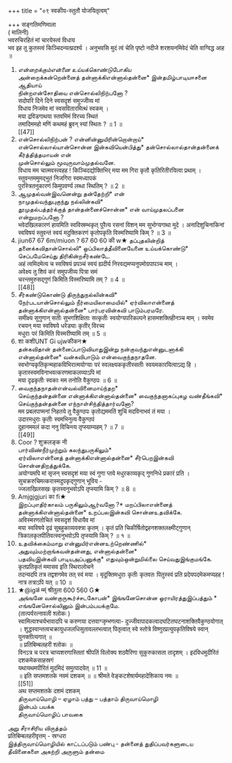 +++
title = "०९ स्वकीय-स्तुतौ योजयितृत्वम्"

+++
सङ्गतिमणिमाला   
( मालिनी)   
भवरुचिरहितं मां चारयेस्त्वं विधाय   
भव इह तु कुतस्त्वं किञ्चिदन्यत्प्रदर्श्य । अनुभवसि मुदं त्वं चेति पृष्टो नदीजे शरशयनमिवेदं चेति वाग्विद्ध आह ॥   
1. *என்றைக்கும்என்னை உய்யக்கொண்டுபோகிய*   
அன்றைக்கன்றென்னைத் தன்னாக்கிஎன்னால்தன்னை* இன்தமிழ்பாடியஈசனை ஆதியாய்   
நின்றஎன்சோதியை என்சொல்லிநிற்பனோ ?   
सदोपरि दिने दिने स्वसदृशं समुज्जीव्य मां   
विधाय निजमेव मां स्वसवितारमित्थं स्वकम् ।   
मया द्रविडगाथया स्तवमिमं विरच्य स्थितं   
तमादिममहो मणिं कथमहं ब्रुवन् स्यां स्थितः ? ॥ 1 ॥   
[[47]]  
2. என்சொல்லிநிற்பன் ? என்னின்னுயிரின்றொன்றாய்*   
என்சொல்லால்யான்சொன்ன இன்கவியென்பித்து* தன்சொல்லால்தான்தன்னைக் கீர்த்தித்தமாயன் என்   
முன்சொல்லும் மூவுருவாம்முதல்வனே.   
विधाय मम चात्मवस्त्वहह ! किञ्चिदद्योक्तिभिर् मया मम गिरा कृतौ कृतिरितीरयित्वा प्रथाम् । स्तुवन्तममुमद्भुतं निजगिरा स्वमध्यापकं   
पुरस्त्रितनुकारणं किमुपवर्ण्य लब्धा स्थितिम् ? ॥ 2 ॥   
3. ஆமுதல்வன்இவனென்று தன்தேற்றி* என்   
நாமுதல்வந்துபுகுந்து நல்லின்கவி*   
தூமுதல்பத்தர்க்குத் தான்தன்னைச்சொன்ன* என் வாய்முதலப்பனை என்றுமறப்பனோ ?   
भवेदखिलकारणं हायमिति स्वविस्रम्भकृत् पुरैत्य रसनां विशन् मम सुभोग्यगाथा मुदे । अनादिशुचिनाकिनां स्वविषयं स्तुवन्तं स्वयं मदुक्तिकरणं कृतोपकृति विस्मरिष्यामि किम् ? ॥ 3 ॥   
4. jiun67 67 6m/miuon ? 67 60 60 की w★ தப்புதலின்றித் தனைக்கவிதான்சொல்லி* ஒப்பிலாத்தீவினையேனை உய்யக்கொண்டு* செப்பமேசெய்து திரிகின்றசீர்கண்டே.   
अहं त्वमिदमेत्य च स्वविषयं प्रपञ्चं स्वयं ह्यदीर्य निरवद्यमप्यनुपमोग्रपापञ्च माम् ।   
अवेक्ष्य तु शिवं करं समुपजीव्य पित्रा समं   
चरन्तमुरुसद्गुणं किमिति विस्मरिष्यामि तम् ? ॥ 4 ॥   
[[48]]  
5. சீர்கண்டுகொண்டு திருந்துநல்லின்கவி*   
நேர்படயான்சொல்லும் நீர்மையிலாமையில்* ஏர்விலாஎன்னைத் தன்னாக்கிஎன்னால்தன்னை* பார்பரவின்கவி பாடும்பரமரே.   
समीक्ष्य सुगुणान् सतीः सुभगशिक्षिताः सत्कृतीः स्वयोग्यपरिकल्पने हासमशक्तिहीनञ्च माम् । स्वमेव रचयन् मया स्वविषये धरेड्याः कृतीर् विरच्य   
मधुराः परं किमिति विस्मरीष्यामि तम् ॥ 5 ॥   
6. शा कशीUNT Gi ujwकीकन★   
தன்கவிதான் தன்னைப்பாடுவியாதுஇன்று நன்குவந்துஎன்னுடனாக்கி என்னால்தன்னை* வன்கவிபாடும் என்வைகுந்தநாதனே.   
स्वभोग्यकृतिकृन्महाकविभिरात्मयोग्याः परं स्वलक्ष्यककृतीस्सतीः स्वयमकारयित्वाऽद्य हि । कृतास्स्वमविनाभवत्करणमाकलय्याऽपि मां   
मया दृढकृतीः स्वकाः मम तनोति वैकुण्ठपः ॥ 6 ॥   
7. வைகுந்தநாதன்என்வல்வினைமாய்ந்தற*   
செய்குந்தன்தன்னை என்னாக்கிஎன்னால்தன்னை* வைகுந்தனாகப்புகழ வண்தீங்கவி*   
செய்குந்தன்தன்னை எந்நாள்சிந்தித்தார்வனோ?   
मम प्रबलपाप्मनां निहतये तु वैकुण्ठपः कृतोद्यममतिं शुचिं मदविनाभवं तं मया ।   
उदारमधुराः कृतीः स्वमभिनुत्य वैकुण्ठपं   
दुहानममलं कदा ननु विचिन्त्य तृप्स्याम्यहम् ? ॥ 7 ॥   
[[49]]  
8. Coor ? शुक्रलङ्क नी   
பார்விண்நீர்முற்றும் கலந்துபருகிலும்*   
ஏர்விலாஎன்னைத் தன்னாக்கிஎன்னால்தன்னை* சீர்பெறஇன்கவி சொன்னதிறத்துக்கே.   
अयोग्यमपि मां सृजन् स्वसदृशं मया स्वं गुणा प्तये मधुरकाव्यकृद् गुणनिधे प्रकारं प्रति । सुचक्ररुचिमत्करास्मदुपकृद्गुणान् भूविय -   
ज्जलाखिलसखः कृतस्वनुभवोऽपि तृप्स्यामि किम् ? ॥ 8 ॥   
9. Amjgjgjuri का fi★   
இறப்புஎதிர்காலம் பருகிலும்ஆர்வனோ ?* மறப்பிலாஎன்னைத் தன்னாக்கிஎன்னால்தன்னை* உறப்பலஇன்கவி சொன்னஉதவிக்கே.   
अविस्मरणतोचितं स्वसदृशं विधायैव मां   
मया स्वविषये दृढं सुबहुकाव्यवक्त्रा कृतम् । कृतं प्रति चिकीर्षितोद्वहनशक्तलक्ष्मीट्गुणान्   
त्रिकालकृतपीतिवत्स्वनुभवोऽपि तृप्स्यामि किम् ? ॥ १ ॥   
10. உதவிக்கைம்மாறு என்னுயிர்என்னஉற்றெண்ணில்*   
அதுவும்மற்றாங்கவன்தன்னது, என்னால்தன்னை*   
பதவியஇன்கவி பாடியஅப்பனுக்கு* எதுவும்ஒன்றுமில்லை செய்வதுஇங்குமங்கே.   
कृतप्रतिकृतं ममासव इति स्थिरालोचने   
तदन्यदपि तत्र तद्वशगमेव तत् स्वं मया । मृदूक्तिमधुराः कृतीः कृतवतः पितुस्स्वं प्रति प्रदेयपदमेकमप्यहह ! नात्र तत्राऽपि यत् ॥ 10 ॥   
5011. ★@igळं म्म्ं श्रीतुला 600 560 G★   
அங்ஙனே வண்குருகூர்ச்சடகோபன்* இங்ஙனேசொன்ன ஓராயிரத்துஇப்பத்தும் * எங்ஙனேசொல்லினும் இன்பம்பயக்குமே.   
(तात्पर्यरत्नावली श्लोकः )   
स्वामित्वाश्चर्यभावादपि च करुणया दत्तवाग्जृम्भणत्वा- दुज्जीवापादकत्वादघटितघटनाशक्तिवैकुण्ठयोगात् । शुद्धस्वान्तत्वचक्रायुधजलधिसुतावल्लभत्वात् पितृत्वात् स्वे स्तोत्रे विष्णुरप्रत्युपकृतिविषये स्वान् युनक्तीत्यगात् ॥   
॥ प्रतिबिम्बलहरी श्लोकः ॥   
विनऽत्र च परत्र चाप्यशरणास्तितां श्रीपतिं विलोक्य शठवैरिणा सुकुरुकासता तादृशम् । इदंविधमुदीरितं दशकमेकसाहस्रगं   
यथायथमपीरितं मुदमिदं समुत्पादयेत् ॥ 11 ॥   
॥ इति सप्तमशतके नवमं दशकम् ॥ ॥ श्रीमते वेङ्कटशेषार्यमहादेशिकाय नमः ॥   
[[51]]  
अथ सप्तमशतके दशमं दशकम्   
திருவாய்மொழி – ஏழாம் பத்து – பத்தாம் திருவாய்மொழி   
இன்பம் பயக்க   
திருவாய்மொழிப் பாவகை   

அறு சீராசிரிய விருத்தம்   
प्रतिबिम्बलहरीवृत्तम् - स्रग्धरा   
இத்திருவாய்மொழியில் காட்டப்படும் பண்பு - தன்னைத் துதிப்பவர்களுடைய தீவினைகளை அகற்றி அருளும் தன்மை   

